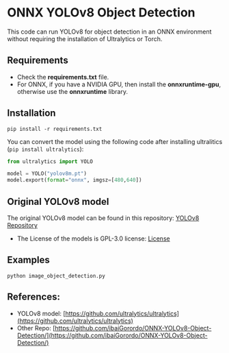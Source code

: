 # ONNX YOLOv8 Object Detection

This code can run YOLOv8 for object detection in an ONNX environment without requiring the installation of Ultralytics or Torch.

## Requirements
 * Check the **requirements.txt** file.
 * For ONNX, if you have a NVIDIA GPU, then install the **onnxruntime-gpu**, otherwise use the **onnxruntime** library.

## Installation
```shell
pip install -r requirements.txt
```

You can convert the model using the following code after installing ultralitics (`pip install ultralytics`):
```python
from ultralytics import YOLO

model = YOLO("yolov8m.pt") 
model.export(format="onnx", imgsz=[480,640])
```

## Original YOLOv8 model
The original YOLOv8 model can be found in this repository: [YOLOv8 Repository](https://github.com/ultralytics/ultralytics)
- The License of the models is GPL-3.0 license: [License](https://github.com/ultralytics/ultralytics/blob/main/LICENSE)

## Examples

 ```shell
 python image_object_detection.py
 ```

## References:
* YOLOv8 model: [https://github.com/ultralytics/ultralytics](https://github.com/ultralytics/ultralytics)
* Other Repo: [https://github.com/ibaiGorordo/ONNX-YOLOv8-Object-Detection/](https://github.com/ibaiGorordo/ONNX-YOLOv8-Object-Detection/)